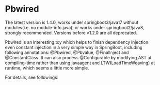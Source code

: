 # Pbwired
The latest version is 1.4.0, works under springboot3/java17 without modules(i.e. no module-info.java), or works under springboot2/java8, strongly recommended. Versions before v1.2.0 are all deprecated.

Pbwired is an interesting toy which helps to finish dependency injection even constant injection in a very simple way in SpringBoot,
including following annotations: @Pbwired, @Pbvalue, @FinalInject and @ConstantClass. It can also process @Configurable by modifying AST
at compiling-time rather than using javaagent and LTW(LoadTimeWeaving) at runtime, which seems a little more simple.

For details, see followings:

